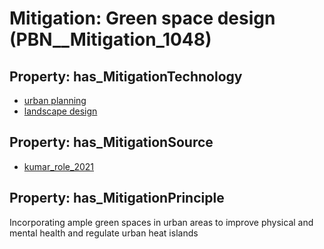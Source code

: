 # Mitigation: __Green space design__ (PBN__Mitigation_1048)

## Property: has_MitigationTechnology

* [urban planning](../Technology/PBN__Technology_922)
* [landscape design](../Technology/PBN__Technology_3594)

## Property: has_MitigationSource

* [kumar_role_2021](../Article/PBN__Article_140)

## Property: has_MitigationPrinciple

Incorporating ample green spaces in urban areas to improve physical and mental health and regulate urban heat islands

